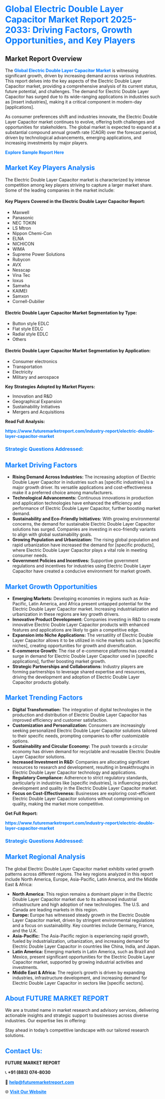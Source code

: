 <h1 style="color: #007BFF;">Global Electric Double Layer Capacitor Market Report 2025-2033: Driving Factors, Growth Opportunities, and Key Players</h1>

<section id="overview">
<h2>Market Report Overview</h2>
<p>The <a href="https://www.futuremarketreport.com/industry-report/electric-double-layer-capacitor-market" style="color: #007BFF; text-decoration: none;"><strong>Global Electric Double Layer Capacitor Market</strong></a> is witnessing significant growth, driven by increasing demand across various industries. This report delves into the key aspects of the Electric Double Layer Capacitor market, providing a comprehensive analysis of its current status, future potential, and challenges. The demand for Electric Double Layer Capacitor has surged due to its wide-ranging applications in industries such as [insert industries], making it a critical component in modern-day [applications].</p>
<p>As consumer preferences shift and industries innovate, the Electric Double Layer Capacitor market continues to evolve, offering both challenges and opportunities for stakeholders. The global market is expected to expand at a substantial compound annual growth rate (CAGR) over the forecast period, driven by technological advancements, emerging applications, and increasing investments by major players.</p>
</section>

<section id="overview">
<p><a href="https://www.futuremarketreport.com/request-sample/reportId=61062" style="color: #007BFF; text-decoration: none;"><strong>Explore Sample Report Here</strong></a></p>
</section>

<section id="key-players">
<h2 style="color: #007BFF;">Market Key Players Analysis</h2>
<p>The Electric Double Layer Capacitor market is characterized by intense competition among key players striving to capture a larger market share. Some of the leading companies in the market include:</p>
<h4>Key Players Covered in the Electric Double Layer Capacitor Report:</h4>
<ul><li>Maxwell</li><li>Panasonic</li><li>NEC TOKIN</li><li>LS Mtron</li><li>Nippon Chemi-Con</li><li>ELNA</li><li>NICHICON</li><li>WIMA</li><li>Supreme Power Solutions</li><li>Rubycon</li><li>AVX</li><li>Nesscap</li><li>Vina Tec</li><li>Ioxus</li><li>Samwha</li><li>KAIMEI</li><li>Samxon</li><li>Cornell-Dubilier</li></ul>
<h4>Electric Double Layer Capacitor Market Segmentation by Type:</h4>
<ul><li>Button style EDLC</li><li>Flat style EDLC</li><li>Radial style EDLC</li><li>Others</li></ul>

<h4>Electric Double Layer Capacitor Market Segmentation by Application:</h4>
<ul><li>Consumer electronics</li><li>Transportation</li><li>Electricity</li><li>Military and aerospace</li></ul>
<p><strong>Key Strategies Adopted by Market Players:</strong></p>
<ul>
<li>Innovation and R&D</li>
<li>Geographical Expansion</li>
<li>Sustainability Initiatives</li>
<li>Mergers and Acquisitions</li>
</ul>
</section>

<section>
<p><strong>Read Full Analysis: </strong></p><a href="https://www.futuremarketreport.com/industry-report/electric-double-layer-capacitor-market" style="color: #007BFF; text-decoration: none;"><strong>https://www.futuremarketreport.com/industry-report/electric-double-layer-capacitor-market</strong></a>
<h3 style="color: #007BFF;">Strategic Questions Addressed:</h3>
</section>

<section id="driving-factors">
<h2 style="color: #007BFF;">Market Driving Factors</h2>
<ul>
<li><strong>Rising Demand Across Industries:</strong> The increasing adoption of Electric Double Layer Capacitor in industries such as [specific industries] is a major growth driver. Its versatile applications and cost-effectiveness make it a preferred choice among manufacturers.</li>
<li><strong>Technological Advancements:</strong> Continuous innovations in production and application technologies have enhanced the efficiency and performance of Electric Double Layer Capacitor, further boosting market demand.</li>
<li><strong>Sustainability and Eco-Friendly Initiatives:</strong> With growing environmental concerns, the demand for sustainable Electric Double Layer Capacitor solutions has surged. Companies are investing in eco-friendly variants to align with global sustainability goals.</li>
<li><strong>Growing Population and Urbanization:</strong> The rising global population and rapid urbanization have increased the demand for [specific products], where Electric Double Layer Capacitor plays a vital role in meeting consumer needs.</li>
<li><strong>Government Policies and Incentives:</strong> Supportive government regulations and incentives for industries using Electric Double Layer Capacitor have created a conducive environment for market growth.</li>
</ul>
</section>

<section id="growth-opportunities">
<h2 style="color: #007BFF;">Market Growth Opportunities</h2>
<ul>
<li><strong>Emerging Markets:</strong> Developing economies in regions such as Asia-Pacific, Latin America, and Africa present untapped potential for the Electric Double Layer Capacitor market. Increasing industrialization and urbanization in these regions are key growth drivers.</li>
<li><strong>Innovative Product Development:</strong> Companies investing in R&D to create innovative Electric Double Layer Capacitor products with enhanced features and applications are likely to gain a competitive edge.</li>
<li><strong>Expansion into Niche Applications:</strong> The versatility of Electric Double Layer Capacitor allows it to be utilized in niche markets such as [specific niches], creating opportunities for growth and diversification.</li>
<li><strong>E-commerce Growth:</strong> The rise of e-commerce platforms has created a surge in demand for Electric Double Layer Capacitor used in [specific applications], further boosting market growth.</li>
<li><strong>Strategic Partnerships and Collaborations:</strong> Industry players are forming partnerships to leverage shared expertise and resources, driving the development and adoption of Electric Double Layer Capacitor products globally.</li>
</ul>
</section>

<section id="trending-factors">
<h2 style="color: #007BFF;">Market Trending Factors</h2>
<ul>
<li><strong>Digital Transformation:</strong> The integration of digital technologies in the production and distribution of Electric Double Layer Capacitor has improved efficiency and customer satisfaction.</li>
<li><strong>Customization and Personalization:</strong> Consumers are increasingly seeking personalized Electric Double Layer Capacitor solutions tailored to their specific needs, prompting companies to offer customizable options.</li>
<li><strong>Sustainability and Circular Economy:</strong> The push towards a circular economy has driven demand for recyclable and reusable Electric Double Layer Capacitor solutions.</li>
<li><strong>Increased Investment in R&D:</strong> Companies are allocating significant resources to research and development, resulting in breakthroughs in Electric Double Layer Capacitor technology and applications.</li>
<li><strong>Regulatory Compliance:</strong> Adherence to strict regulatory standards, particularly in industries like [specific industries], is influencing product development and quality in the Electric Double Layer Capacitor market.</li>
<li><strong>Focus on Cost-Effectiveness:</strong> Businesses are exploring cost-efficient Electric Double Layer Capacitor solutions without compromising on quality, making the market more competitive.</li>
</ul>
</section>

<section>
<p><strong>Get Full Report: </strong></p><a href="https://www.futuremarketreport.com/industry-report/electric-double-layer-capacitor-market" style="color: #007BFF; text-decoration: none;"><strong>https://www.futuremarketreport.com/industry-report/electric-double-layer-capacitor-market</strong></a>
<h3 style="color: #007BFF;">Strategic Questions Addressed:</h3>
</section>


<section id="regional-analysis">
<h2 style="color: #007BFF;">Market Regional Analysis</h2>
<p>The global Electric Double Layer Capacitor market exhibits varied growth patterns across different regions. The key regions analyzed in this report include North America, Europe, Asia-Pacific, Latin America, and the Middle East & Africa:</p>
<ul>
<li><strong>North America:</strong> This region remains a dominant player in the Electric Double Layer Capacitor market due to its advanced industrial infrastructure and high adoption of new technologies. The U.S. and Canada are leading markets in this region.</li>
<li><strong>Europe:</strong> Europe has witnessed steady growth in the Electric Double Layer Capacitor market, driven by stringent environmental regulations and a focus on sustainability. Key countries include Germany, France, and the U.K.</li>
<li><strong>Asia-Pacific:</strong> The Asia-Pacific region is experiencing rapid growth, fueled by industrialization, urbanization, and increasing demand for Electric Double Layer Capacitor in countries like China, India, and Japan.</li>
<li><strong>Latin America:</strong> Emerging markets in Latin America, such as Brazil and Mexico, present significant opportunities for the Electric Double Layer Capacitor market, supported by growing industrial activities and investments.</li>
<li><strong>Middle East & Africa:</strong> The region’s growth is driven by expanding industries, infrastructure development, and increasing demand for Electric Double Layer Capacitor in sectors like [specific sectors].</li>
</ul>
</section>

<footer>
<h2 style="color: #007BFF;">About FUTURE MARKET REPORT</h2>
<p>We are a trusted name in market research and advisory services, delivering actionable insights and strategic support to businesses across diverse industries. Our expertise lies in offering:</p>

<p>Stay ahead in today’s competitive landscape with our tailored research solutions.</p>

<h2 style="color: #007BFF;">Contact Us:</h2>
<p><strong>FUTURE MARKET REPORT</strong></p>
<p>📞 <strong>+91 (883) 074-8030</strong></p>
<p>📧 <strong><a href="mailto:help@futuremarketreport.com" style="color: #007BFF;">help@futuremarketreport.com</a></strong></p>
<p>🌐 <strong><a href="https://www.futuremarketreport.com/" style="color: #007BFF;">Visit Our Website</a></strong></p>
</footer>